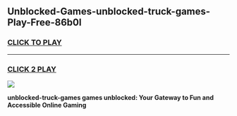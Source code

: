 
## Unblocked-Games-unblocked-truck-games-Play-Free-86b0l
<h3>
<a href="https://premium76.site?title=unblocked-truck-games&ref=21A">CLICK TO PLAY</a></h3>
<hr>

<h3>
<a href="https://premium76.site?title=unblocked-truck-games&ref=21A">CLICK 2 PLAY</a>
  
</h3>

<a href="https://premium76.site?title=unblocked-truck-games&ref=21A"><img src="https://clearcache.store/games.png"></a>


**unblocked-truck-games games unblocked: Your Gateway to Fun and Accessible Online Gaming**
